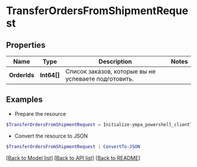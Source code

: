 # TransferOrdersFromShipmentRequest
## Properties

Name | Type | Description | Notes
------------ | ------------- | ------------- | -------------
**OrderIds** | **Int64[]** | Список заказов, которые вы не успеваете подготовить. | 

## Examples

- Prepare the resource
```powershell
$TransferOrdersFromShipmentRequest = Initialize-ympa_powershell_clientTransferOrdersFromShipmentRequest  -OrderIds null
```

- Convert the resource to JSON
```powershell
$TransferOrdersFromShipmentRequest | ConvertTo-JSON
```

[[Back to Model list]](../README.md#documentation-for-models) [[Back to API list]](../README.md#documentation-for-api-endpoints) [[Back to README]](../README.md)

